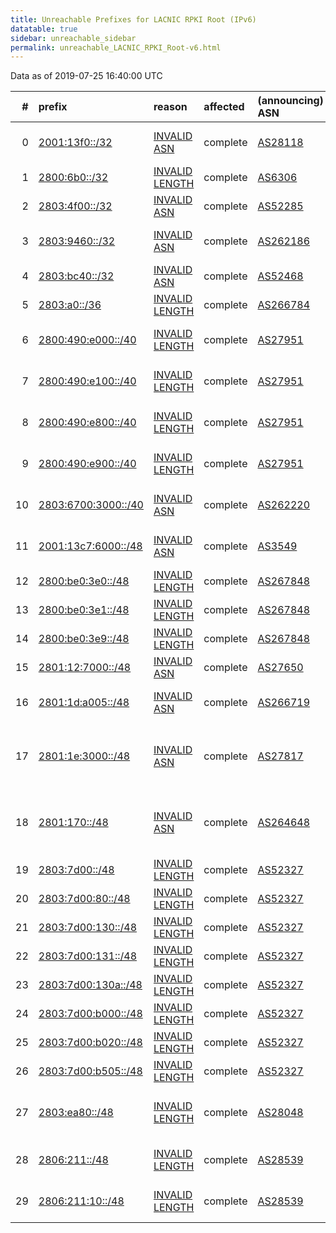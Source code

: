 ```yaml
---
title: Unreachable Prefixes for LACNIC RPKI Root (IPv6)
datatable: true
sidebar: unreachable_sidebar
permalink: unreachable_LACNIC_RPKI_Root-v6.html
---
```


Data as of 2019-07-25 16:40:00 UTC


<div class="datatable-begin"></div>

|   # | prefix                                                           | reason                                                                                                        | affected   | (announcing) ASN                         | AS Name                                                 |   unreachable /48s |
|----:|:-----------------------------------------------------------------|:--------------------------------------------------------------------------------------------------------------|:-----------|:-----------------------------------------|:--------------------------------------------------------|-------------------:|
|   0 | [2001:13f0::/32](https://stat.ripe.net/2001:13f0::/32)           | [INVALID ASN](https://rpki-validator.ripe.net/announcement-preview?asn=AS28118&prefix=2001:13f0::/32)         | complete   | [AS28118](unreachable_AS28118-v6.html)   | ALTICE DOMINICANA S.A.                                  |              65536 |
|   1 | [2800:6b0::/32](https://stat.ripe.net/2800:6b0::/32)             | [INVALID LENGTH](https://rpki-validator.ripe.net/announcement-preview?asn=AS6306&prefix=2800:6b0::/32)        | complete   | [AS6306](unreachable_AS6306-v6.html)     | TELEFONICA VENEZOLANA                                   |              65536 |
|   2 | [2803:4f00::/32](https://stat.ripe.net/2803:4f00::/32)           | [INVALID ASN](https://rpki-validator.ripe.net/announcement-preview?asn=AS52285&prefix=2803:4f00::/32)         | complete   | [AS52285](unreachable_AS52285-v6.html)   | Ewinet C.A.                                             |              65536 |
|   3 | [2803:9460::/32](https://stat.ripe.net/2803:9460::/32)           | [INVALID ASN](https://rpki-validator.ripe.net/announcement-preview?asn=AS262186&prefix=2803:9460::/32)        | complete   | [AS262186](unreachable_AS262186-v6.html) | TV AZTECA SUCURSAL COLOMBIA                             |              65536 |
|   4 | [2803:bc40::/32](https://stat.ripe.net/2803:bc40::/32)           | [INVALID ASN](https://rpki-validator.ripe.net/announcement-preview?asn=AS52468&prefix=2803:bc40::/32)         | complete   | [AS52468](unreachable_AS52468-v6.html)   | UFINET PANAMA S.A.                                      |              65536 |
|   5 | [2803:a0::/36](https://stat.ripe.net/2803:a0::/36)               | [INVALID LENGTH](https://rpki-validator.ripe.net/announcement-preview?asn=AS266784&prefix=2803:a0::/36)       | complete   | [AS266784](unreachable_AS266784-v6.html) | CENMONT S.A                                             |               4096 |
|   6 | [2800:490:e000::/40](https://stat.ripe.net/2800:490:e000::/40)   | [INVALID LENGTH](https://rpki-validator.ripe.net/announcement-preview?asn=AS27951&prefix=2800:490:e000::/40)  | complete   | [AS27951](unreachable_AS27951-v6.html)   | Media Commerce Partners S.A                             |                256 |
|   7 | [2800:490:e100::/40](https://stat.ripe.net/2800:490:e100::/40)   | [INVALID LENGTH](https://rpki-validator.ripe.net/announcement-preview?asn=AS27951&prefix=2800:490:e100::/40)  | complete   | [AS27951](unreachable_AS27951-v6.html)   | Media Commerce Partners S.A                             |                256 |
|   8 | [2800:490:e800::/40](https://stat.ripe.net/2800:490:e800::/40)   | [INVALID LENGTH](https://rpki-validator.ripe.net/announcement-preview?asn=AS27951&prefix=2800:490:e800::/40)  | complete   | [AS27951](unreachable_AS27951-v6.html)   | Media Commerce Partners S.A                             |                256 |
|   9 | [2800:490:e900::/40](https://stat.ripe.net/2800:490:e900::/40)   | [INVALID LENGTH](https://rpki-validator.ripe.net/announcement-preview?asn=AS27951&prefix=2800:490:e900::/40)  | complete   | [AS27951](unreachable_AS27951-v6.html)   | Media Commerce Partners S.A                             |                256 |
|  10 | [2803:6700:3000::/40](https://stat.ripe.net/2803:6700:3000::/40) | [INVALID ASN](https://rpki-validator.ripe.net/announcement-preview?asn=AS262220&prefix=2803:6700:3000::/40)   | complete   | [AS262220](unreachable_AS262220-v6.html) | HV TELEVISION S.A.S                                     |                256 |
|  11 | [2001:13c7:6000::/48](https://stat.ripe.net/2001:13c7:6000::/48) | [INVALID ASN](https://rpki-validator.ripe.net/announcement-preview?asn=AS3549&prefix=2001:13c7:6000::/48)     | complete   | [AS3549](unreachable_AS3549-v6.html)     | LVLT-3549 - Level 3 Parent                              |                  1 |
|  12 | [2800:be0:3e0::/48](https://stat.ripe.net/2800:be0:3e0::/48)     | [INVALID LENGTH](https://rpki-validator.ripe.net/announcement-preview?asn=AS267848&prefix=2800:be0:3e0::/48)  | complete   | [AS267848](unreachable_AS267848-v6.html) |                                                         |                  1 |
|  13 | [2800:be0:3e1::/48](https://stat.ripe.net/2800:be0:3e1::/48)     | [INVALID LENGTH](https://rpki-validator.ripe.net/announcement-preview?asn=AS267848&prefix=2800:be0:3e1::/48)  | complete   | [AS267848](unreachable_AS267848-v6.html) |                                                         |                  1 |
|  14 | [2800:be0:3e9::/48](https://stat.ripe.net/2800:be0:3e9::/48)     | [INVALID LENGTH](https://rpki-validator.ripe.net/announcement-preview?asn=AS267848&prefix=2800:be0:3e9::/48)  | complete   | [AS267848](unreachable_AS267848-v6.html) |                                                         |                  1 |
|  15 | [2801:12:7000::/48](https://stat.ripe.net/2801:12:7000::/48)     | [INVALID ASN](https://rpki-validator.ripe.net/announcement-preview?asn=AS27650&prefix=2801:12:7000::/48)      | complete   | [AS27650](unreachable_AS27650-v6.html)   | EMTEL S.A. E.S.P.                                       |                  1 |
|  16 | [2801:1d:a005::/48](https://stat.ripe.net/2801:1d:a005::/48)     | [INVALID ASN](https://rpki-validator.ripe.net/announcement-preview?asn=AS266719&prefix=2801:1d:a005::/48)     | complete   | [AS266719](unreachable_AS266719-v6.html) | Academia Nacional de Ciencias                           |                  1 |
|  17 | [2801:1e:3000::/48](https://stat.ripe.net/2801:1e:3000::/48)     | [INVALID ASN](https://rpki-validator.ripe.net/announcement-preview?asn=AS27817&prefix=2801:1e:3000::/48)      | complete   | [AS27817](unreachable_AS27817-v6.html)   | Red Nacional Acadmica de Tecnologa Avanzada - RENATA    |                  1 |
|  18 | [2801:170::/48](https://stat.ripe.net/2801:170::/48)             | [INVALID ASN](https://rpki-validator.ripe.net/announcement-preview?asn=AS264648&prefix=2801:170::/48)         | complete   | [AS264648](unreachable_AS264648-v6.html) | Fondo Rotatorio del Ministerio de Relaciones Exteriores |                  1 |
|  19 | [2803:7d00::/48](https://stat.ripe.net/2803:7d00::/48)           | [INVALID LENGTH](https://rpki-validator.ripe.net/announcement-preview?asn=AS52327&prefix=2803:7d00::/48)      | complete   | [AS52327](unreachable_AS52327-v6.html)   | Summit S.A.                                             |                  1 |
|  20 | [2803:7d00:80::/48](https://stat.ripe.net/2803:7d00:80::/48)     | [INVALID LENGTH](https://rpki-validator.ripe.net/announcement-preview?asn=AS52327&prefix=2803:7d00:80::/48)   | complete   | [AS52327](unreachable_AS52327-v6.html)   | Summit S.A.                                             |                  1 |
|  21 | [2803:7d00:130::/48](https://stat.ripe.net/2803:7d00:130::/48)   | [INVALID LENGTH](https://rpki-validator.ripe.net/announcement-preview?asn=AS52327&prefix=2803:7d00:130::/48)  | complete   | [AS52327](unreachable_AS52327-v6.html)   | Summit S.A.                                             |                  1 |
|  22 | [2803:7d00:131::/48](https://stat.ripe.net/2803:7d00:131::/48)   | [INVALID LENGTH](https://rpki-validator.ripe.net/announcement-preview?asn=AS52327&prefix=2803:7d00:131::/48)  | complete   | [AS52327](unreachable_AS52327-v6.html)   | Summit S.A.                                             |                  1 |
|  23 | [2803:7d00:130a::/48](https://stat.ripe.net/2803:7d00:130a::/48) | [INVALID LENGTH](https://rpki-validator.ripe.net/announcement-preview?asn=AS52327&prefix=2803:7d00:130a::/48) | complete   | [AS52327](unreachable_AS52327-v6.html)   | Summit S.A.                                             |                  1 |
|  24 | [2803:7d00:b000::/48](https://stat.ripe.net/2803:7d00:b000::/48) | [INVALID LENGTH](https://rpki-validator.ripe.net/announcement-preview?asn=AS52327&prefix=2803:7d00:b000::/48) | complete   | [AS52327](unreachable_AS52327-v6.html)   | Summit S.A.                                             |                  1 |
|  25 | [2803:7d00:b020::/48](https://stat.ripe.net/2803:7d00:b020::/48) | [INVALID LENGTH](https://rpki-validator.ripe.net/announcement-preview?asn=AS52327&prefix=2803:7d00:b020::/48) | complete   | [AS52327](unreachable_AS52327-v6.html)   | Summit S.A.                                             |                  1 |
|  26 | [2803:7d00:b505::/48](https://stat.ripe.net/2803:7d00:b505::/48) | [INVALID LENGTH](https://rpki-validator.ripe.net/announcement-preview?asn=AS52327&prefix=2803:7d00:b505::/48) | complete   | [AS52327](unreachable_AS52327-v6.html)   | Summit S.A.                                             |                  1 |
|  27 | [2803:ea80::/48](https://stat.ripe.net/2803:ea80::/48)           | [INVALID LENGTH](https://rpki-validator.ripe.net/announcement-preview?asn=AS28048&prefix=2803:ea80::/48)      | complete   | [AS28048](unreachable_AS28048-v6.html)   | Internet Para Todos - Gobierno de La Rioja              |                  1 |
|  28 | [2806:211::/48](https://stat.ripe.net/2806:211::/48)             | [INVALID LENGTH](https://rpki-validator.ripe.net/announcement-preview?asn=AS28539&prefix=2806:211::/48)       | complete   | [AS28539](unreachable_AS28539-v6.html)   | Creatividad Internet Enlaces                            |                  1 |
|  29 | [2806:211:10::/48](https://stat.ripe.net/2806:211:10::/48)       | [INVALID LENGTH](https://rpki-validator.ripe.net/announcement-preview?asn=AS28539&prefix=2806:211:10::/48)    | complete   | [AS28539](unreachable_AS28539-v6.html)   | Creatividad Internet Enlaces                            |                  1 |

<div class="datatable-end"></div>